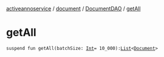 [activeannoservice](../../index.md) / [document](../index.md) / [DocumentDAO](index.md) / [getAll](./get-all.md)

# getAll

`suspend fun getAll(batchSize: `[`Int`](https://kotlinlang.org/api/latest/jvm/stdlib/kotlin/-int/index.html)` = 10_000): `[`List`](https://kotlinlang.org/api/latest/jvm/stdlib/kotlin.collections/-list/index.html)`<`[`Document`](../-document/index.md)`>`